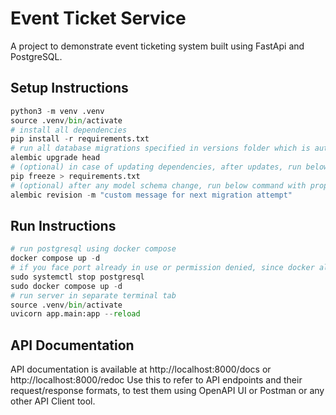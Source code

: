 # Event Ticket Service

A project to demonstrate event ticketing system built using FastApi and PostgreSQL.

## Setup Instructions

```python
python3 -m venv .venv
source .venv/bin/activate
# install all dependencies
pip install -r requirements.txt
# run all database migrations specified in versions folder which is auto generated by alembic and edited later to perform upgrade() and downgrade()
alembic upgrade head
# (optional) in case of updating dependencies, after updates, run below command to update requirements.txt
pip freeze > requirements.txt
# (optional) after any model schema change, run below command with proper message to create another migration
alembic revision -m "custom message for next migration attempt"
```

## Run Instructions

```python
# run postgresql using docker compose
docker compose up -d
# if you face port already in use or permission denied, since docker also uses port 5432, stop local postgresql and run below command
sudo systemctl stop postgresql
sudo docker compose up -d
# run server in separate terminal tab
source .venv/bin/activate
uvicorn app.main:app --reload
```

## API Documentation

API documentation is available at http://localhost:8000/docs or http://localhost:8000/redoc
Use this to refer to API endpoints and their request/response formats, to test them using OpenAPI UI or Postman or any other API Client tool.